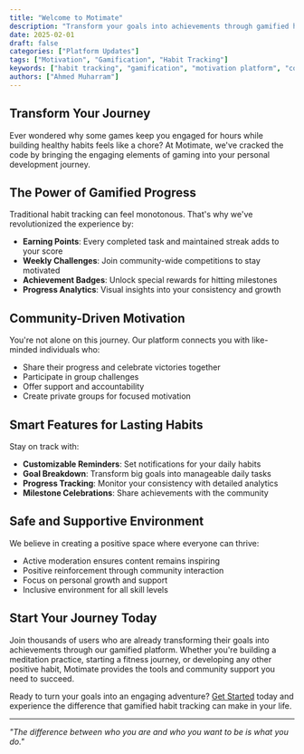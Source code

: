 ```yaml
---
title: "Welcome to Motimate"
description: "Transform your goals into achievements through gamified habit tracking and community support"
date: 2025-02-01
draft: false
categories: ["Platform Updates"]
tags: ["Motivation", "Gamification", "Habit Tracking"]
keywords: ["habit tracking", "gamification", "motivation platform", "community goals"]
authors: ["Ahmed Muharram"]
---
```


## Transform Your Journey

Ever wondered why some games keep you engaged for hours while building healthy habits feels like a chore? At Motimate, we've cracked the code by bringing the engaging elements of gaming into your personal development journey.

## The Power of Gamified Progress

Traditional habit tracking can feel monotonous. That's why we've revolutionized the experience by:

- **Earning Points**: Every completed task and maintained streak adds to your score
- **Weekly Challenges**: Join community-wide competitions to stay motivated
- **Achievement Badges**: Unlock special rewards for hitting milestones
- **Progress Analytics**: Visual insights into your consistency and growth

## Community-Driven Motivation

You're not alone on this journey. Our platform connects you with like-minded individuals who:

- Share their progress and celebrate victories together
- Participate in group challenges
- Offer support and accountability
- Create private groups for focused motivation

## Smart Features for Lasting Habits

Stay on track with:

- **Customizable Reminders**: Set notifications for your daily habits
- **Goal Breakdown**: Transform big goals into manageable daily tasks
- **Progress Tracking**: Monitor your consistency with detailed analytics
- **Milestone Celebrations**: Share achievements with the community

## Safe and Supportive Environment

We believe in creating a positive space where everyone can thrive:

- Active moderation ensures content remains inspiring
- Positive reinforcement through community interaction
- Focus on personal growth and support
- Inclusive environment for all skill levels

## Start Your Journey Today

Join thousands of users who are already transforming their goals into achievements through our gamified platform. Whether you're building a meditation practice, starting a fitness journey, or developing any other positive habit, Motimate provides the tools and community support you need to succeed.

Ready to turn your goals into an engaging adventure? [Get Started](../../) today and experience the difference that gamified habit tracking can make in your life.

---

*"The difference between who you are and who you want to be is what you do."*
